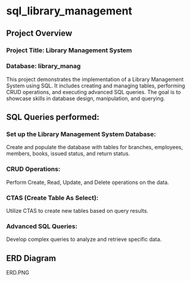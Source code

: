 # sql_library_management
## Project Overview
### Project Title: Library Management System
### Database: library_manag
This project demonstrates the implementation of a Library Management System using SQL. It includes creating and managing tables, performing CRUD operations, and executing advanced SQL queries. The goal is to showcase skills in database design, manipulation, and querying.
## SQL Queries performed:
### Set up the Library Management System Database: 
Create and populate the database with tables for branches, employees, members, books, issued status, and return status.
### CRUD Operations: 
Perform Create, Read, Update, and Delete operations on the data.
### CTAS (Create Table As Select):
Utilize CTAS to create new tables based on query results.
### Advanced SQL Queries: 
Develop complex queries to analyze and retrieve specific data.
## ERD Diagram
ERD.PNG
